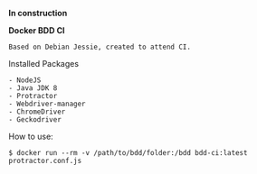 **In construction**

**Docker BDD CI**

	Based on Debian Jessie, created to attend CI.

Installed Packages

	- NodeJS
	- Java JDK 8
	- Protractor
	- Webdriver-manager
	- ChromeDriver
	- Geckodriver

How to use:

	$ docker run --rm -v /path/to/bdd/folder:/bdd bdd-ci:latest protractor.conf.js